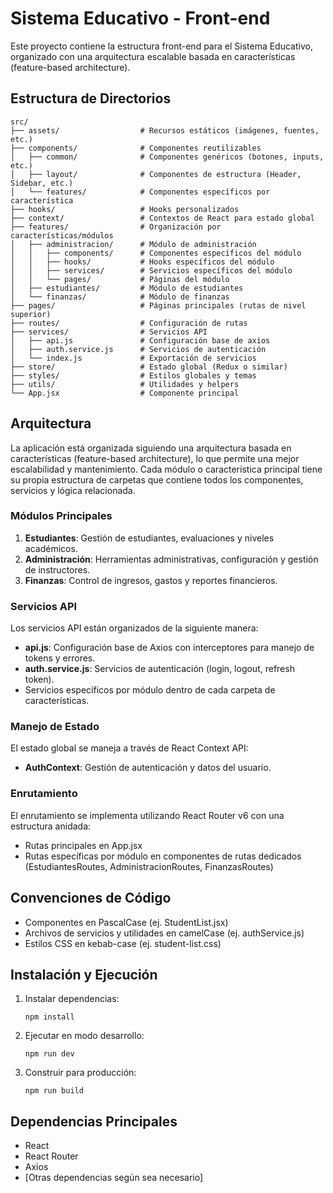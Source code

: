 # Sistema Educativo - Front-end

Este proyecto contiene la estructura front-end para el Sistema Educativo, organizado con una arquitectura escalable basada en características (feature-based architecture).

## Estructura de Directorios

```
src/
├── assets/                  # Recursos estáticos (imágenes, fuentes, etc.)
├── components/              # Componentes reutilizables
│   ├── common/              # Componentes genéricos (botones, inputs, etc.)
│   ├── layout/              # Componentes de estructura (Header, Sidebar, etc.)
│   └── features/            # Componentes específicos por característica
├── hooks/                   # Hooks personalizados
├── context/                 # Contextos de React para estado global
├── features/                # Organización por características/módulos
│   ├── administracion/      # Módulo de administración
│   │   ├── components/      # Componentes específicos del módulo
│   │   ├── hooks/           # Hooks específicos del módulo
│   │   ├── services/        # Servicios específicos del módulo
│   │   └── pages/           # Páginas del módulo
│   ├── estudiantes/         # Módulo de estudiantes
│   └── finanzas/            # Módulo de finanzas
├── pages/                   # Páginas principales (rutas de nivel superior)
├── routes/                  # Configuración de rutas
├── services/                # Servicios API
│   ├── api.js               # Configuración base de axios
│   ├── auth.service.js      # Servicios de autenticación
│   └── index.js             # Exportación de servicios
├── store/                   # Estado global (Redux o similar)
├── styles/                  # Estilos globales y temas
├── utils/                   # Utilidades y helpers
└── App.jsx                  # Componente principal
```

## Arquitectura

La aplicación está organizada siguiendo una arquitectura basada en características (feature-based architecture), lo que permite una mejor escalabilidad y mantenimiento. Cada módulo o característica principal tiene su propia estructura de carpetas que contiene todos los componentes, servicios y lógica relacionada.

### Módulos Principales

1. **Estudiantes**: Gestión de estudiantes, evaluaciones y niveles académicos.
2. **Administración**: Herramientas administrativas, configuración y gestión de instructores.
3. **Finanzas**: Control de ingresos, gastos y reportes financieros.

### Servicios API

Los servicios API están organizados de la siguiente manera:

- **api.js**: Configuración base de Axios con interceptores para manejo de tokens y errores.
- **auth.service.js**: Servicios de autenticación (login, logout, refresh token).
- Servicios específicos por módulo dentro de cada carpeta de características.

### Manejo de Estado

El estado global se maneja a través de React Context API:

- **AuthContext**: Gestión de autenticación y datos del usuario.

### Enrutamiento

El enrutamiento se implementa utilizando React Router v6 con una estructura anidada:

- Rutas principales en App.jsx
- Rutas específicas por módulo en componentes de rutas dedicados (EstudiantesRoutes, AdministracionRoutes, FinanzasRoutes)

## Convenciones de Código

- Componentes en PascalCase (ej. StudentList.jsx)
- Archivos de servicios y utilidades en camelCase (ej. authService.js)
- Estilos CSS en kebab-case (ej. student-list.css)

## Instalación y Ejecución

1. Instalar dependencias:
   ```
   npm install
   ```

2. Ejecutar en modo desarrollo:
   ```
   npm run dev
   ```

3. Construir para producción:
   ```
   npm run build
   ```

## Dependencias Principales

- React
- React Router
- Axios
- [Otras dependencias según sea necesario]
